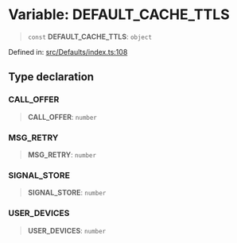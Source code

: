 # Variable: DEFAULT\_CACHE\_TTLS

> `const` **DEFAULT\_CACHE\_TTLS**: `object`

Defined in: [src/Defaults/index.ts:108](https://github.com/Fokusdotid/bail/blob/546bbbb35e652e95f45982a71bee62b2c682e4eb/src/Defaults/index.ts#L108)

## Type declaration

### CALL\_OFFER

> **CALL\_OFFER**: `number`

### MSG\_RETRY

> **MSG\_RETRY**: `number`

### SIGNAL\_STORE

> **SIGNAL\_STORE**: `number`

### USER\_DEVICES

> **USER\_DEVICES**: `number`
